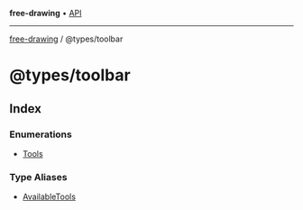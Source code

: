 **free-drawing** • [API](../../README.md)

***

[free-drawing](../../README.md) / @types/toolbar

# @types/toolbar

## Index

### Enumerations

- [Tools](enumerations/Tools.md)

### Type Aliases

- [AvailableTools](type-aliases/AvailableTools.md)
